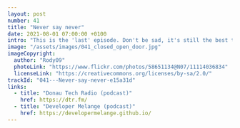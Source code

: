 ```yaml
---
layout: post
number: 41
title: "Never say never"
date: 2021-08-01 07:00:00 +0100
intro: "This is the 'last' episode. Don't be sad, it's still the best time to be a developer. In this double episode, we first discuss why we started the podcast, and then how we currently see software development in general."
image: "/assets/images/041_closed_open_door.jpg"
imageCopyright:
  author: "Rody09"
  photoLink: "https://www.flickr.com/photos/58651134@N07/11114036834"
  licenseLink: "https://creativecommons.org/licenses/by-sa/2.0/"
trackId: "041---Never-say-never-e15a31d"
links:
  - title: "Donau Tech Radio (podcast)"
    href: https://dtr.fm/
  - title: "Developer Melange (podcast)"
    href: https://developermelange.github.io/
---
```

